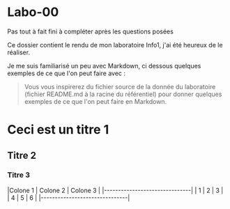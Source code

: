 # Labo-00

Pas tout à fait fini à compléter après les questions posées

Ce dossier contient le rendu de mon laboratoire Info1, j'ai été heureux de le réaliser.

Je me suis familiarisé un peu avec Markdown, ci dessous quelques exemples de ce que l'on peut faire avec :

> Vous vous inspirerez du fichier source de la donnée du laboratoire (fichier README.md à la racine du référentiel) pour donner quelques exemples de ce que l'on peut faire en Markdown.

# Ceci est un titre 1
## Titre 2 
### Titre 3

|Colone 1 | Colone 2 | Colone 3 |
|-------------------------------|
| 1       | 2        | 3        |
| 4       | 5        | 6        |
|-------------------------------| 
